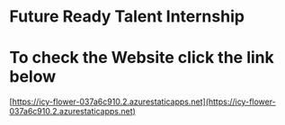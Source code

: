 # Future Ready Talent Internship

# To check the Website click the link below 
[https://icy-flower-037a6c910.2.azurestaticapps.net](https://icy-flower-037a6c910.2.azurestaticapps.net) 

